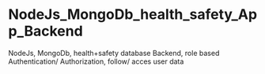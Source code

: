 # NodeJs_MongoDb_health_safety_App_Backend
NodeJs, MongoDb, health+safety database Backend, role based Authentication/ Authorization, follow/ acces user data
